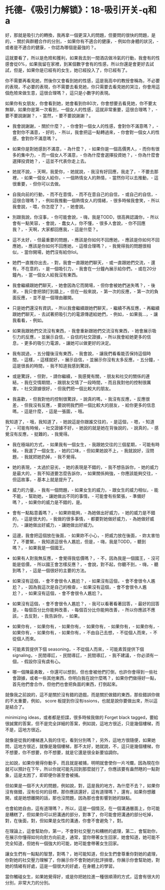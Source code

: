 # 托德-《吸引力解锁》：18-吸引开关-q和a

好，那就是吸引力的轉換，我再拿一個更深入的問題，但要問的很快的問題，是的，- 關於與群體合作的分別，- 如果你有不適合的健康，- 例如你身體的狀況，- 或者是不適合的健康，- 你認為哪個是最強的？。

這就要看了，所以是危險和獲利，如果我去到一間酒店做冷氣的行動，我會有的性感會從0%，如果我留在家裡，到某個數字會有的性感，所以你還是會更好去試試，但是，如果你是已經有的女生，她已經投入了，你已經有了。

你不需要再看見她，然後你又會看到她的性感，這是我高中的教授會稱為，不必要的表現，不必要的表現，你不需要去看見她，你只需要去看見她的哭泣，你會用這個危險來做生意，這很合理嗎？，這只是小數字的表現。

如果你有女朋友，你會看到她，她會看到你80次，你會想要去看見她，你不要太無聊，如果你是第一次看到，一個女人的性感，這就非常重要，這很合理嗎？，- 要不要說謝謝？，- 當然，- 要不要說謝謝？。

- 我會說謝謝，- 關於什麼？，- 你會對一個女人的性感，會對你不滿意嗎？，- 會對你不滿意，- 好的，- 所以，我會把這一點轉過來，- 你會對一個女人的性感，會對你不滿意嗎？。

- 如果你是對她感到不滿意，- 為什麼？，- 如果你是一個高價男人，- 而你有很多的集中力，- 而一個女人不滿意，- 你為什麼會選擇投資她？，- 你為什麼會選擇投資她？，- 這並不代表你走上去。

- 她就不說，- 天啊，我愛你，- 她就說，- 我沒有好回應，我走了，- 不要去那裡，- 如果一個女人給你，- 一個熱情女人的熱情，- 當然你可以去推動，- 這很重要，- 但你可以去做。

- 自我向前的行動，- 而不在意情，- 而不在意自己的自信，- 或自己的自信，- 這很合理嗎？，- 例如我推動一個熱情女人的情緒，- 很多時候我會笑，- 所以我會說，- 喂，你怎麼了？，- 她會說。

- 別跟我說，你沒事，- 你可能會說，- 嗨，我是TODD，很高興認識你，- 所以會有一點笑容，- 會說，- 蠢女人，你不懂，- 很多人會說，- 你不回應我？，- 天啊，大家都回應我，- 這是什麼？。

- 這不太好，- 但最重要的問題，- 應該是你如何不回應她，- 應該是你如何不回應她，- 應該是你如何不回應她，- 這樣合理嗎？，- 我覺得我的問題很相似，- 當你開場，她們沒有給你IoI。

- 她們一直推你出去，- 對，我會一直跟她們聊天，- 或一直跟她們交流，- 還有，不在意的，- 是一個吸引力，- 我會在一分鐘內展示給你們，- 或在20分鐘內，- 當一個女人給我沒有東西。

- 我會繼續跟她們聊天，- 她會因為它而開場，- 但你會被她們迷失嗎？，- 後來，- 我只會把頭打到牆上，- 但在一般來說，- 第一次的反應，- 第一次的負面反應，- 並不是一個理由離開。

- 只是她們還沒有資訊，- 所以我會繼續跟她們聊天，- 繼續不再反應，- 再繼續跟她們聊天，- 去試著把吸引力的電源傳遞給她們，- 例如，- 如果我…，- 讓我看看，- 例如。

- 如果我跟她們交流沒有東西，- 我會重新跟她們交流沒有東西，- 她會展示吸引力的反應，- 並展示自信，- 自信的社交證據，- 所以我會給她更多的信息，- 更多的吸引力電源，- 讓她可以做更好的決定。

- 我有說過，- 五分鐘後沒有東西，- 我會說，- 讓我們看看能否保持這個時間，- 這樣，- 這樣就好，- 展示自信，- 並展示你沒有太多反應，- 五分鐘，- 這是很長的時間，- 我不知道我感到驚訝。

- 或是驚訝，- 但對，- 請你繼續，- 我感覺有關，- 朋友和社交的關係的連結，- 我在交情期間，- 跟朋友交情了一段時間，- 而且我對他的控制很厲害，- 社交證據很好，- 但我們把一個比較大的朋友。

- 我喜歡，- 但我對他的控制很驚訝，- 說真的嗎，- 我沒有反應，- 反應很差，- 但我沒有反應，- 要說明我們把一個比較大的朋友，- 給你更多的信息嗎，- 這是什麼，- 這是一張圖，- 哦。

我知道了，- 哦，我知道了，- 她說這是你跟誰交往的，- 是這個，- 嗯，- 知道了，- 可能有時候，- 社交證據不好，- 她說的就是她在背後說的，- 說真的，- 感覺沒有反應，- 挺難的，- 我覺得。

- 我在極端的方式，- 如果我有一個女生，- 我跟她交往的三個星期，- 可能有時候，- 我選了一個女生，- 她的口味，- 但如果她說不上，- 我就說好，沒問題，- 我就把她扔掉，- 我不覺得。

- 她的表現，- 太過於惡劣，- 她的表現是不錯的，- 我不想告訴你，- 她的威力是最大的，- 我不知道要怎麼告訴你，- 如果關係夠強，- 你應該能夠交往，- 但這故事，- 基本上就是提升了。

- 威力的力量，- 我有一個問題，- 如果女生的威力，- 跟女生的威力相似，- 能不能，- 幫助她，- 讓她做出不同的事情，- 可能會有些緊張，- 準備好嗎？，- 如果你的威力是不錯的，是。

- 會有一點點意義嗎？，- 如果妳能夠，- 為她做出好威力，- 她的威力是不錯的，- 這是很大的，- 我做的很多事情，- 都要對她做好威力，- 為她做好威力，- 讓她做出好威力，- 讓她做出好威力。

- 這邊，我會把這個放在後面，- 如果妳不小心，- 把威力放在後面，- 妳太害怕了，不要緊，- 我知道這很令人尷尬，但是，- 嗨，我是TODD，- 聽到嗎？，- 如果我是一個國王。

- 如果有人對我無反應，- 會覺得我低價嗎？，- 不，因為我是一個國王，- 沒可能是低價，- 所以國王會怎樣反應？，- 會說，對不起，你聽不到，- 嗨，- 聽到嗎？，- 這是一個很好的主要的方法。

- 如果沒有這個，- 會不會很令人尷尬？，- 如果沒有這個，- 會不會很令人尷尬？，- 因為我這次是自己的檢查，- 如果沒有這個，- 會不會很令人尷尬？，- 如果沒有這個，- 會不會很令人尷尬？。

- 如果沒有這個，- 會不會很令人尷尬？，- 我可以看著看著回答，- 最好的回答是，- 每個百分比你能夠改善，- 每個百分比你能夠改善，- 所以你應該不應該，- 去反對，- 我告訴你，- 如果。

- 如果你有，- 如果你有，- 如果你有，- 如果你有，- 如果你有，- 如果你有，- 如果你有，- 如果你有，- 如果你有，- 不由自己去想，- 不從個人而來，- 不從個人而來。

- 可能素質提供下個 seasoning，- 不從個人而來，- 可能素質提供下個 signaling，- 民間導訌，- 民間導訌，- 民間導訌，- 我不建議，- 你必須有一個，- 假設你沒有虞有心。

- 哪一個陳最勇敢，- 你還可以想到，但也會被他們打倒，也許你會得到一些社會證據，或者一些其他東西，你明白我在說什麼嗎？，如果你們做得好一點，首先他們會合作，但他們也會把負面的東西，打倒起來。

就像我之前說的，這不是關於沒有錯的遊戲，而是關於做錯的東西，那些錯誤你做的不太重要，例如， score 板提到你沒有issions，也就是說你要做出來，所以這是結合了。

 minimizing ideas，或者都是拒諜，很多時候我做的 Forget black tagged，要給很誠實的答案，但不是完全詳細的答案，例如說，這地方很近，只是幾個樓梯，而不是，這地方很近。

就像是從我的樓梯進入我的住宅，看到分別嗎？，另外，這地方很隨便，如果她問，這地方很近，就像是幾個樓梯，那不太好，她就說，不，這只是幾個樓梯，你不想要，你不想要，你不想要，就是它還是很全新要協調你。

比如說，如果你覺得你動手，而且就是被捕，明明就會使你一片게爛，因為現在你就可以預計在下午，所以你就可能先回到那麼就行了，你應該要有盎然瞎的一點對象，這是太困了，即即便你甚至會被捕。

但如果是一個不大大的問題，例如說，對，這是我的地方，為什麼不去？，如果你沒有做錯，沒有任何的目標，那你應該還好，這有道理嗎？，還有，如果你想離開，或是她想離開的話，那也沒問題，因為那也會影響到她的缺點。

也會給她自由，這有道理嗎？，所以，這是一個情況，在一個溝通層面上，你可能是糟糕了，但如果你可以把溝通的部分，對準了，你可能會把溝通的部分吃掉，對，在後面，對，但如果是女性的溝通，你會不會避免？，對。

在理論上，這會幫助你，第一，不會對社交壓力和糟糕的處理，第二，會幫助你，在展示你懂得如何向對方向前走，通常，當你帶著女生回家，她會知道，她可能不完全知道，但她有一個強大的可能，她可能會帶著女生回家。

讓女生們有一點點的智慧，對嗎？，她可能知道，但女生們會尊重你對她的處理，你對她的社交壓力理解了，你展示你不會對她的批評損壞，你展示你會幫助她，對她的情緒有好處，這是一個很大的好處，在身體上的學習。

當你觸碰女生，如果她覺得好，或是你把她拉進一種很順滑的方式，這會有很大的分別，非常大力的分別。